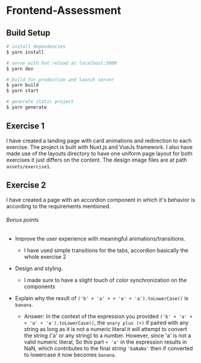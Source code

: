 # Frontend-Assessment

## Build Setup

```bash
# install dependencies
$ yarn install

# serve with hot reload at localhost:3000
$ yarn dev

# build for production and launch server
$ yarn build
$ yarn start

# generate static project
$ yarn generate
```
Exercise 1
---
I have created a landing page with card animations and redirection to each exercise.
The project is built with Nuxt.js and VueJs framework. I also have made use of the 
layouts directory to have one uniform page layout for both exercises it just differs
on the content. The design image files are at path `assets/exercise1`.

Exercise 2
---
I have created a page with an accordion component in which it's behavior is according
to the requirements mentioned.

###### Bonus points
* Improve the user experience with meaningful animations/transitions.
    * I have used simple transitions for the tabs, accordion basically the whole exercise 2

* Design and styling.
    * I made sure to have a slight touch of color synchronization on the components

* Explain why the result of `('b' + 'a' + + 'a' + 'a').toLowerCase()` is `banana`. 
    * Answer: In the context of the expression you provided `('b' + 'a' + + 'a' + 'a').toLowerCase()`, the `unary plus (+)` if paired with any string as long as it is not a numeric literal it will attempt to convert the string ('a' or any string) to a number. However, since 'a' is not a valid numeric literal, So this part `+ 'a'` in the expression results in NaN, which contributes to the final string `'baNaNa'` then if converted to lowercase it now becomes `banana`.